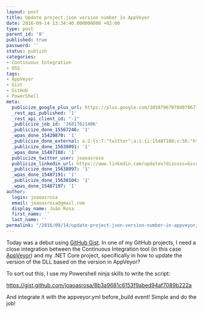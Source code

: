 ```yaml
---
layout: post
title: Update project.json version number in AppVeyor
date: 2016-09-14 13:34:40.000000000 +02:00
type: post
parent_id: '0'
published: true
password: ''
status: publish
categories:
- Continuous Integration
- OSS
tags:
- AppVeyor
- Gist
- GitHub
- PowerShell
meta:
  publicize_google_plus_url: https://plus.google.com/105879670784970671735/posts/LCszMFq8xq1
  _rest_api_published: '1'
  _rest_api_client_id: "-1"
  _publicize_job_id: '26817621406'
  _publicize_done_15567246: '1'
  _wpas_done_15420870: '1'
  _publicize_done_external: a:2:{s:7:"twitter";a:1:{i:15487188;s:56:"https://twitter.com/joaoasrosa/status/776051553715105794";}s:8:"facebook";a:1:{i:15487197;s:38:"https://facebook.com/10154730599578287";}}
  _publicize_done_15638091: '1'
  _wpas_done_15487188: '1'
  publicize_twitter_user: joaoasrosa
  publicize_linkedin_url: https://www.linkedin.com/updates?discuss=&scope=27794317&stype=M&topic=6181817245799325696&type=U&a=n_Id
  _publicize_done_15638097: '1'
  _wpas_done_15487191: '1'
  _publicize_done_15638104: '1'
  _wpas_done_15487197: '1'
author:
  login: joaoasrosa
  email: joaoasrosa@gmail.com
  display_name: João Rosa
  first_name: ''
  last_name: ''
permalink: "/2016/09/14/update-project-json-version-number-in-appveyor/"
---
```

Today was a debut using [GitHub Gist](https://help.github.com/articles/about-gists/). In one of my GitHub projects, I need a close integration between the Continuous Integration tool (in this case [AppVeyor](https://www.appveyor.com/)) and my .NET Core project, specifically in how to update the version of the DLL based on the version in AppVeyor?

To sort out this, I use my Powershell ninja skills to write the script:

https://gist.github.com/joaoasrosa/8b3a9681c6153f9abed94af7089b222a

And integrate it with the appveyor.yml before_build event! Simple and do the job!
